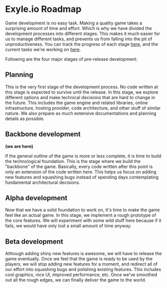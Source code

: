 # Exyle.io Roadmap

Game development is no easy task. Making a quality game takes a surprising
amount of time and effort. Which is why we have divided the development
processes into different stages. This makes it much easier for us to manage
different tasks, and prevents us from falling into the pit of unproductiveness.
You can track the progress of each stage
[here](https://github.com/exyleio/exyleio/milestones), and the current tasks
we're working on [here](./tasks).

Following are the four major stages of pre-release development:

## Planning

This is the very first stage of the development process.
No code written at this stage is expected to survive until the release.
In this stage, we explore different options and make technical decisions
that are hard to change in the future. This includes the game engine and
related libraries, online infrastructure, hosting provider, code architecture,
and other stuff of similar nature. We also prepare as much extensive documentations
and planning details as possible.

## Backbone development

**(we are here)**

If the general outline of the game is more or less complete,
it is time to build the technological foundation. This is the stage where we build
the "backbone" of the game. Basically, every code written after this point is only
an extension of the code written here. This helps us focus on adding new features
and squashing bugs instead of spending days contemplating fundamental architectural
decisions.

## Alpha development

Now that we have a solid foundation to work on, it's time to make the game feel like
an actual game. In this stage, we implement a rough prototype of the core features.
We will experiment with some wild stuff here because if it fails, we would have only
lost a small amount of time anyway.

## Beta development

Although adding shiny new features is awesome, we will have to release the game eventually.
Once we feel that the game is ready to be used by the players, we will stop adding new features
for a moment, and redirect all of our effort into squashing bugs and polishing existing features.
This includes cool graphics, nice UI, improved performance, etc. Once we've smoothed out all the
rough edges, we can finally deliver the game to the world.
